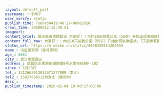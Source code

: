 ```yaml
---
layout: default_post
username: 一千两千
user_verify: static
publish_time: TueFeb0419:40:27+08002020
crawl_time: 20200212-12:40:51
imageurl: 
content_brief: 肺炎患者求助超话 大家好！！大约10天前我父亲（56岁）开始出现咳嗽症状，7天后伴有腹泻和低烧。母亲（51岁）差不多也10天前开始发烧，腹泻，其中高烧反复，7天后退烧，开始咳嗽，并且越来越严重。三天前我父母去医院检查CT，CT显示父母皆肺部感染！！！！昨天去医院检查核酸，两人结果显示阳性， ...全文
content_full_raw: 大家好！！大约10天前我父亲（56岁）开始出现咳嗽症状，7天后伴有腹泻和低烧。母亲（51岁）差不多也10天前开始发烧，腹泻，其中高烧反复，7天后退烧，开始咳嗽，并且越来越严重。<br/>三天前我父母去医院检查CT，CT显示父母皆肺部感染！！！！昨天去医院检查核酸，两人结果显示阳性，并且感染面积变大，出现乏力和无力等症状，医院建议住院治疗。<br/>联系社区，社区工作人员态度良好，我们也非常感谢他们，但排队四天也无法等到床位！！每三天需要去医院拿药，买菜，口罩也快要用完了，真的很危险！！！<br/>目前我不在武汉，无法帮助父母，我在武汉还有一个八十多岁的奶奶，因为不住在一起暂时没有感染，但如果一旦父母病情持续恶化！！呼吸困难！！根本难以自我救助！！！！相当于我家现在在武汉无依无靠！！只有送到医院才是最好的选择！！<br/>希望大家能提供床位信息，帮助我家尽快找到床位！！感谢大家！！！我会持续更新父母病情！！我真的没有办法了！！我本来是完整的家，我不希望从此以后一个人！！！<br/>【姓名】冯玺吴亚莉（我冯思琪）<br/>【年龄】5651<br/>【所在城市】武汉市武昌区<br/>【所在小区、社区】<br/>武昌区水果湖东湖南路8号水生科技苑F-202<br/>【患病时间】1月23日<br/>【联系方式】1312662912013971277900（本人）<br/>【其他紧急联系人】15827656512刘女士（我同学）
status_url: https://m.weibo.cn/status/4468330314284034
name_: 冯玺吴亚莉（我冯思琪）
age_: 5651
city_: 武汉市武昌区
address_: 武昌区水果湖东湖南路8号水生科技苑F-202
since_: 1月23日
tel_: 1312662912013971277900（本人）
tel2_: 15827656512刘女士（我同学）
desc_: 
publish_timestamp: 2020-02-04 19:40:27+08:00
---
```

